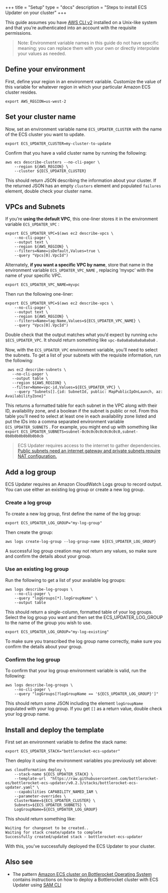 +++
title = "Setup"
type = "docs"
description = "Steps to install ECS Updater on your cluster" 
+++

This guide assumes you have [AWS CLI v2](https://aws.amazon.com/cli/) installed on a Unix-like system and that you’re authenticated into an account with the requisite permissions.

>Note:
Environment variable names in this guide do not have specific meaning; you can replace them with your own or directly interpolate your values as needed.

## Define your environment

First, define your region in an environment variable.
Customize the value of this variable for whatever region in which your particular Amazon ECS cluster resides.

```shell
export AWS_REGION=us-west-2
```

## Set your cluster name

Now, set an environment variable name `ECS_UPDATER_CLUSTER` with the name of the ECS cluster you want to update.

```shell
export ECS_UPDATER_CLUSTER=my-cluster-to-update
```

Confirm that you have a valid cluster name by running the following:

```shell
aws ecs describe-clusters --no-cli-pager \
    --region ${AWS_REGION} \
    --cluster ${ECS_UPDATER_CLUSTER}
```

This should return JSON describing the information about your cluster.
If the returned JSON has an empty `clusters` element and populated `failures` element, double check your cluster name.

## VPCs and Subnets

If you’re **using the default VPC**, this one-liner stores it in the environment variable `ECS_UPDATER_VPC` :

```shell
export ECS_UPDATER_VPC=$(aws ec2 describe-vpcs \
    --no-cli-pager \
    --output text \
    --region ${AWS_REGION} \
    --filters=Name=isDefault,Values=true \
    --query "Vpcs[0].VpcId")
```

Alternately, **if you want a specific VPC by name**, store that name in the environment variable `ECS_UPDATER_VPC_NAME` , replacing ‘myvpc’ with the name of your specific VPC.

```shell
export ECS_UPDATER_VPC_NAME=myvpc
```

Then run the following one-liner:

```shell
export ECS_UPDATER_VPC=$(aws ec2 describe-vpcs \
    --no-cli-pager \
    --output text \
    --region ${AWS_REGION} \
    --filters=Name=tag:Name,Values=${ECS_UPDATER_VPC_NAME} \
    --query "Vpcs[0].VpcId")
```

Double check that the output matches what you’d expect by running `echo $ECS_UPDATER_VPC`.
It should return something like `vpc-0a0a0a0a0a0a0a0a0` .

Now, with the `ECS_UPDATER_VPC`  environment variable, you’ll need to select the subnets.
To get a list of your subnets with the requisite information, run the following:

```shell
 aws ec2 describe-subnets \
   --no-cli-pager \
   --output table \
   --region ${AWS_REGION} \
   --filter=Name=vpc-id,Values=${ECS_UPDATER_VPC} \
    --query "Subnets[].{id: SubnetId, public: MapPublicIpOnLaunch, az: AvailabilityZone}"
```

This returns a formatted table for each subnet in the VPC along with their ID, availability zone, and a boolean if the subnet is public or not.
From this table you’ll need to select at least one in each availability zone listed and put the IDs into a comma separated environment variable `ECS_UPDATER_SUBNETS` .
For example, you might end up with something like `export ECS_UPDATER_SUBNETS=subnet-0c0c0c0c0c0c0c0c0,subnet-0b0b0b0b0b0b0b0cb`

>ECS Updater requires access to the internet to gather dependencies. [Public subnets need an internet gateway and private subnets require NAT configuration.](https://docs.aws.amazon.com/vpc/latest/userguide/VPC_Internet_Gateway.html)

## Add a log group

ECS Updater requires an Amazon CloudWatch Logs group to record output.
You can use either an existing log group or create a new log group.

### Create a log group

To create a new log group, first define the name of the log group:

```shell
export ECS_UPDATER_LOG_GROUP="my-log-group"
```

Then create the group:

```shell
aws logs create-log-group --log-group-name ${ECS_UPDATER_LOG_GROUP}
```

A successful log group creation may not return any values, so make sure and confirm the details about your group.

### Use an existing log group

Run the following to get a list of your available log groups:

```shell
aws logs describe-log-groups \
    --no-cli-pager \
    --query "logGroups[*].logGroupName" \
    --output table
```

This should return a single-column, formatted table of your log groups.
Select the log group you want and then set the  ECS_UPDATER_LOG_GROUP to the name of the group you wish to use.

```shell
export ECS_UPDATER_LOG_GROUP="my-log-existing"
```

To make sure you transcribed the log group name correctly, make sure you confirm the details about your group.

### Confirm the log group

To confirm that your log group environment variable is valid, run the following:

```shell
aws logs describe-log-groups \
    --no-cli-pager \
    --query "logGroups[?logGroupName == '${ECS_UPDATER_LOG_GROUP}']"
```

This should return some JSON including the element `logGroupName`  populated with your log group.
If you get `[]` as a return value, double check your log group name.

## Install and deploy the template

First set an environment variable to define the stack name:

```shell
export ECS_UPDATER_STACK="bottlerocket-ecs-updater"
```

Then deploy it using the environment variables you previously set above:

```shell
aws cloudformation deploy \
    --stack-name ${ECS_UPDATER_STACK} \
    --template-url  "https://raw.githubusercontent.com/bottlerocket-os/bottlerocket-ecs-updater/v0.2.3/stacks/bottlerocket-ecs-updater.yaml" \
    --capabilities CAPABILITY_NAMED_IAM \
    --parameter-overrides \
    ClusterName=${ECS_UPDATER_CLUSTER} \
    Subnets=${ECS_UPDATER_SUBNETS} \
    LogGroupName=${ECS_UPDATER_LOG_GROUP}
```

This should return something like:

```shell
Waiting for changeset to be created..
Waiting for stack create/update to complete
Successfully created/updated stack - bottlerocket-ecs-updater
```

With this, you’ve successfully deployed the ECS Updater to your cluster.

## Also see

* The pattern [Amazon ECS cluster on Bottlerocket Operating System](https://containersonaws.com/pattern/ecs-ec2-bottlerocket-cluster) contains instructions on how to deploy a Bottlerocket cluster with ECS Updater using [SAM CLI](https://docs.aws.amazon.com/serverless-application-model/latest/developerguide/install-sam-cli.html)